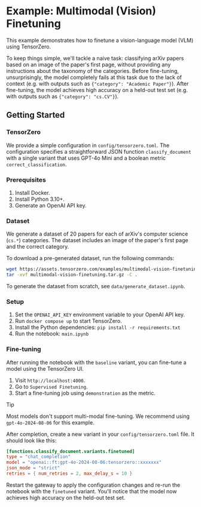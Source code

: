 # Example: Multimodal (Vision) Finetuning

This example demonstrates how to finetune a vision-language model (VLM) using TensorZero.

To keep things simple, we'll tackle a naive task: classifying arXiv papers based on an image of the paper's first page, without providing any instructions about the taxonomy of the categories.
Before fine-tuning, unsurprisingly, the model completely fails at this task due to the lack of context (e.g. with outputs such as `{"category": "Academic Paper"}`).
After fine-tuning, the model achieves high accuracy on a held-out test set (e.g. with outputs such as `{"category": "cs.CV"}`).

## Getting Started

### TensorZero

We provide a simple configuration in `config/tensorzero.toml`.
The configuration specifies a straightforward JSON function `classify_document` with a single variant that uses GPT-4o Mini and a boolean metric `correct_classification`.

### Prerequisites

1. Install Docker.
2. Install Python 3.10+.
3. Generate an OpenAI API key.

### Dataset

We generate a dataset of 20 papers for each of arXiv's computer science (`cs.*`) categories.
The dataset includes an image of the paper's first page and the correct category.

To download a pre-generated dataset, run the following commands:

```bash
wget https://assets.tensorzero.com/examples/multimodal-vision-finetuning.tar.gz
tar -xvf multimodal-vision-finetuning.tar.gz -C .
```

To generate the dataset from scratch, see `data/generate_dataset.ipynb`.

### Setup

1. Set the `OPENAI_API_KEY` environment variable to your OpenAI API key.
2. Run `docker compose up` to start TensorZero.
3. Install the Python dependencies: `pip install -r requirements.txt`
4. Run the notebook: `main.ipynb`

### Fine-tuning

After running the notebook with the `baseline` variant, you can fine-tune a model using the TensorZero UI.

1. Visit `http://localhost:4000`.
2. Go to `Supervised Finetuning`.
3. Start a fine-tuning job using `demonstration` as the metric.

> [!TIP]
>
> Most models don't support multi-modal fine-tuning.
> We recommend using `gpt-4o-2024-08-06` for this example.

After completion, create a new variant in your `config/tensorzero.toml` file.
It should look like this:

```toml
[functions.classify_document.variants.finetuned]
type = "chat_completion"
model = "openai::ft:gpt-4o-2024-08-06:tensorzero::xxxxxxx"
json_mode = "strict"
retries = { num_retries = 2, max_delay_s = 10 }
```

Restart the gateway to apply the configuration changes and re-run the notebook with the `finetuned` variant.
You'll notice that the model now achieves high accuracy on the held-out test set.
